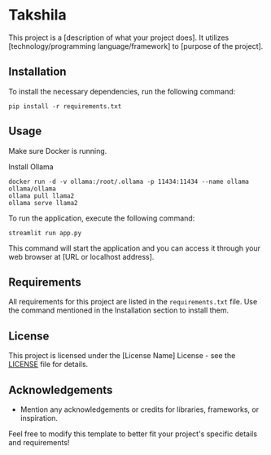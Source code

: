 # Takshila

This project is a [description of what your project does]. It utilizes [technology/programming language/framework] to [purpose of the project].

## Installation

To install the necessary dependencies, run the following command:

```
pip install -r requirements.txt
```

## Usage

Make sure Docker is running.

Install Ollama
```
docker run -d -v ollama:/root/.ollama -p 11434:11434 --name ollama ollama/ollama
ollama pull llama2
ollama serve llama2

```
To run the application, execute the following command:

```
streamlit run app.py
```

This command will start the application and you can access it through your web browser at [URL or localhost address].

## Requirements

All requirements for this project are listed in the `requirements.txt` file. Use the command mentioned in the Installation section to install them.

## License

This project is licensed under the [License Name] License - see the [LICENSE](LICENSE) file for details.

## Acknowledgements

- Mention any acknowledgements or credits for libraries, frameworks, or inspiration.

Feel free to modify this template to better fit your project's specific details and requirements!